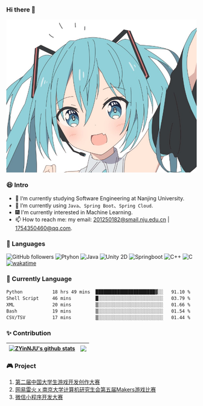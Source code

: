 ### Hi there 👋

<!--
**Martin7-1/Martin7-1** is a ✨ _special_ ✨ repository because its `README.md` (this file) appears on your GitHub profile.
-->

<div align="center">
<img hight="300" width="700" alt="JPG" align="center" src="https://github.com/Martin7-1/Martin7-1/blob/main/assets/miku.jpg">
</div>

### 😆 Intro

* 🔭 I‘m currently studying Software Engineering at Nanjing University.
* 🌱 I’m currently using `Java`、`Spring Boot`、`Spring Cloud`.
* 🎆 I'm currently interested in Machine Learning.
* 📫 How to reach me: my email: 201250182@smail.nju.edu.cn | 1754350460@qq.com.

### 💬 Languages

![GitHub followers](https://img.shields.io/github/followers/Martin7-1?style=social) ![Ptyhon](https://img.shields.io/badge/python-3.9-orange) ![Java](https://img.shields.io/badge/java-1.8-red) ![Unity 2D](https://img.shields.io/badge/Unity2D-2020.3LTS-yellow) ![Springboot](https://img.shields.io/badge/Springboot-2.6+-brightgreen) ![C++](https://img.shields.io/badge/C++-gcc9.0+-blue) ![C](https://img.shields.io/badge/C-gcc9.0+-blue) [![wakatime](https://wakatime.com/badge/user/78a50d96-aff1-476c-b5d7-c89f839f4752.svg)](https://wakatime.com/@78a50d96-aff1-476c-b5d7-c89f839f4752)

### 🧸 Currently Language

<!--START_SECTION:waka-->

```txt
Python           18 hrs 49 mins  ██████████████████████▓░░   91.10 %
Shell Script     46 mins         █░░░░░░░░░░░░░░░░░░░░░░░░   03.79 %
XML              20 mins         ▒░░░░░░░░░░░░░░░░░░░░░░░░   01.66 %
Bash             19 mins         ▒░░░░░░░░░░░░░░░░░░░░░░░░   01.54 %
CSV/TSV          17 mins         ▒░░░░░░░░░░░░░░░░░░░░░░░░   01.44 %
```

<!--END_SECTION:waka-->

### ✨ Contribution

| <a href="https://github.com/anuraghazra/github-readme-stats"><img align="center" src="https://github-readme-stats.vercel.app/api?username=Martin7-1&count_private=true&count_private=true&theme=tokyonight&include_all_commits=true&hide_border=true" alt="ZYinNJU's github stats" /></a> | <a href="https://github.com/anuraghazra/github-readme-stats"><img align="center" src="https://github-readme-stats.vercel.app/api/top-langs/?username=Martin7-1&layout=compact&theme=tokyonight&hide_border=true" /></a> |
| ------------- | ------------- |

### 🎮 Project

1. [第二届中国大学生游戏开发创作大赛](https://www.bilibili.com/video/BV1uB4y1U7cs?spm_id_from=333.999.0.0)
2. [网易雷火 x 南京大学计算机研究生会第五届Makers游戏比赛](https://www.bilibili.com/video/BV1hq4y1u71m?spm_id_from=333.999.0.0)
3. [微信小程序开发大赛](https://www.bilibili.com/video/BV1xN4y1g7AS?spm_id_from=333.999.0.0&vd_source=ebbb8f26287895ee10e68ba66dded3d9)

